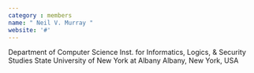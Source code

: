 ```yaml
---
category : members
name: " Neil V. Murray " 
website: '#'
---
```

Department of Computer Science
Inst. for Informatics, Logics, & Security Studies
State University of New York at Albany
Albany, New York, USA

